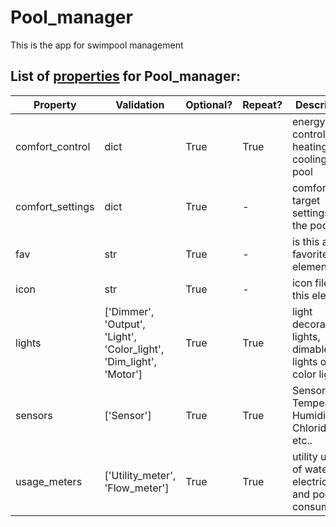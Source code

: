 <!--s_name-->
# Pool_manager

<!--e_name-->

<!--s_role-->
<!--e_role-->

<!--s_descr-->
This is the app for swimpool management

<!--e_descr-->

<!--s_tbl-->
## List of [properties](Properties.md) for __Pool_manager__:

  | Property | Validation | Optional? | Repeat? | Description |
  | --- | --- | --- | --- | --- |
  | comfort_control | dict | True | True | energy control for heating or cooling the pool | 
  | comfort_settings | dict | True | - | comfort target settings for the pool | 
  | fav | str | True | - | is this a favorite element | 
  | icon | str | True | - | icon file for this element | 
  | lights | ['Dimmer', 'Output', 'Light', 'Color_light', 'Dim_light', 'Motor'] | True | True | light decoration, lights, dimable lights or color lights | 
  | sensors | ['Sensor'] | True | True | Sensors for Temperature, Humidity, Chloride, pH, etc.. | 
  | usage_meters | ['Utility_meter', 'Flow_meter'] | True | True | utility usage of water, electricity and pool consumables | 
<!--e_tbl-->

